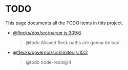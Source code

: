 # TODO

This page documents all the TODO items in this project.

- <a href='https://github.com/cha0s/flecks/tree/9317304/packages/dox/src/parser.js#L309'>@flecks/dox/src/parser.js:309:6</a>
  > @todo Aliased fleck paths are gonna be bad.
- <a href='https://github.com/cha0s/flecks/tree/9317304/packages/governor/src/limiter.js#L10'>@flecks/governor/src/limiter.js:10:2</a>
  > @todo node-redis@4
